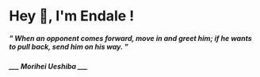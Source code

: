 <h1 title="head"> Hey 👋, I'm Endale !</h1>

**<h5><i>" When an opponent comes forward, move in and greet him; if he wants to pull back, send him on his way. "</i></h5>**

*<b>___ Morihei Ueshiba ___</b>*
